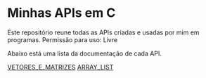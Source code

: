 # Minhas APIs em C

Este repositório reune todas as APIs criadas e usadas por mim em programas.
Permissão para uso: Livre

Abaixo está uma lista da documentação de cada API.

[VETORES_E_MATRIZES](https://github.com/El0y-C0SM0/APIs_C/blob/88526d68044c0657a3a461d026f8c7747c1ba504/documenta%C3%A7%C3%A3o/VETORES_E_MATRIZES.md)
[ARRAY_LIST]()